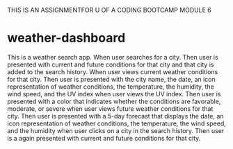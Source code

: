 THIS IS AN ASSIGNMENTFOR U OF A CODING BOOTCAMP MODULE 6 
# weather-dashboard
This is a weather search app. 
When user searches for a city.
Then user is presented with current and future conditions for that city and that city is added to the search history.
When user views current weather conditions for that city.
Then user is presented with the city name, the date, an icon representation of weather conditions, the temperature, the humidity, the wind speed, and the UV index
when user views the UV index.
Then user is presented with a color that indicates whether the conditions are favorable, moderate, or severe
when user views future weather conditions for that city.
Then user is presented with a 5-day forecast that displays the date, an icon representation of weather conditions, the temperature, the wind speed, and the humidity
when user clicks on a city in the search history.
Then user is a again presented with current and future conditions for that city.
